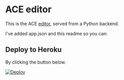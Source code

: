 # ACE editor
This is the ACE [editor](https://ace.c9.io/), served from a Python backend.

I've added app.json and this readme so you can:

## Deploy to Heroku
By clicking the button below.

[![Deploy](https://www.herokucdn.com/deploy/button.svg)](https://heroku.com/deploy)